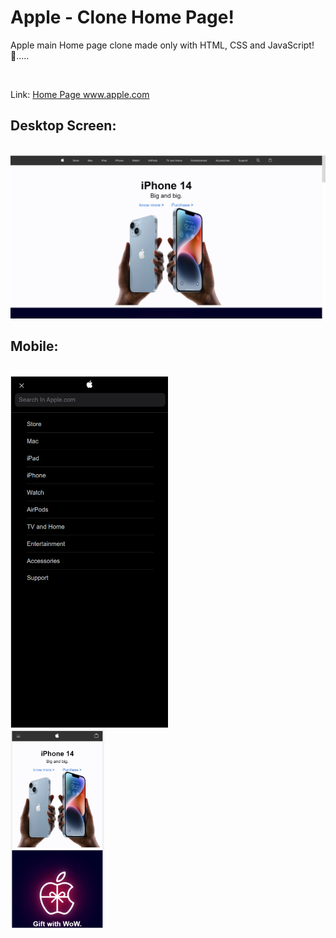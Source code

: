 # Apple - Clone Home Page!
Apple main Home page clone made only with HTML, CSS and JavaScript! 🍎.....

<br>

Link: <a href="https://steady-daifuku-9aa5d4.netlify.app/#" target="_blank" > Home Page www.apple.com </a>

<h2>Desktop Screen:</h2>
<br>
<img src="Assets/laptop screen.png">

<h2>Mobile:</h2>
<br>
<div>
  <div>
  <img src="Assets/menu.png" hight="50%" width="50%">
  </div>
  <div>
  <img src="Assets/phone screen.png" hight="300" width="150" >
  </div>
</div>
